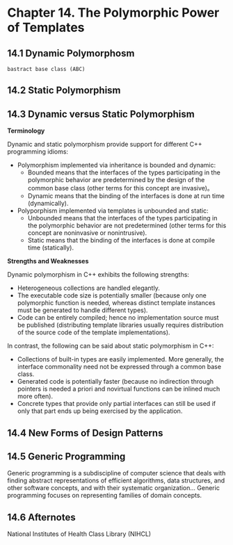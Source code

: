 # Chapter 14. The Polymorphic Power of Templates



## 14.1 Dynamic Polymorphosm

`bastract base class (ABC)`



## 14.2 Static Polymorphism



## 14.3 Dynamic versus Static Polymorphism

**Terminology**

Dynamic and static polymorphism provide support for different C++ programming idioms:

- Polymorphism implemented via inheritance is bounded and dynamic:
  - Bounded means that the interfaces of the types participating in the polymorphic behavior are predetermined by the design of the common base class (other terms for this concept are invasive)。
  - Dynamic means that the binding of the interfaces is done at run time (dynamically).
- Polyporphism implemented via templates is unbounded and static:
  - Unbounded means that the interfaces of the types participating in the polymorphic behavior are not predetermined (other terms for this concept are noninvasive or nonintrusive).
  - Static means that the binding of the interfaces is done at compile time (statically).

**Strengths and Weaknesses**

Dynamic polymorphism in C++ exhibits the following strengths:

- Heterogeneous collections are handled elegantly.
- The executable code size is potentially smaller (because only one polymorphic function is needed, whereas distinct template instances must be generated to handle different types).
- Code can be entirely compiled; hence no implementation source must be published (distributing template libraries usually requires distribution of the source code of the template implementations).

In contrast, the following can be said about static polymorphism in C++:

- Collections of built-in types are easily implemented. More generally, the interface commonality need not be expressed through a common base class.
- Generated code is potentially faster (because no indirection through pointers is needed a priori and novirtual functions can be inlined much more often).
- Concrete types that provide only partial interfaces can still be used if only that part ends up being exercised by the application.



## 14.4 New Forms of Design Patterns



## 14.5 Generic Programming

Generic programming is a subdiscipline of computer science that deals with finding abstract representations of efficient algorithms, data structures, and other software concepts, and with their systematic organization... Generic programming focuses on representing families of domain concepts.



## 14.6 Afternotes

National Institutes of Health Class Library (NIHCL)

